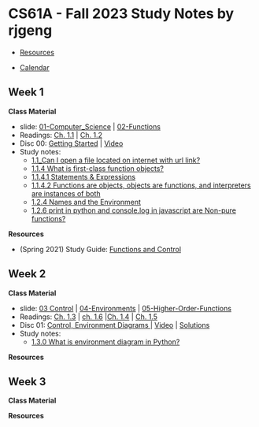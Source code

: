 # CS61A - Fall 2023 Study Notes by rjgeng

-   [Resources](https://cs61a.org/resources/)

-   [Calendar](../../calendar/Fall-2023_Calendar.md)

## Week 1

**Class Material**
-   slide: [01-Computer_Science](https://ucb-courses.s3.us-west-1.amazonaws.com/CS61A/sp2023/slides/01_1pp.pdf) | [02-Functions](https://ucb-courses.s3.us-west-1.amazonaws.com/CS61A/sp2023/slides/02_1pp.pdf)
-   Readings: [Ch. 1.1](http://composingprograms.com/pages/11-getting-started.html) | [Ch. 1.2](http://composingprograms.com/pages/12-elements-of-programming.html)
-   Disc 00: [Getting Started](https://cs61a.org/disc/disc00/) | [Video](https://www.youtube.com/watch?v=-R6QxibCwpk)
-   Study notes: 
    -   [1.1_Can I open a file located on internet with url link?](1.1_Can-I-open-a-file-located-on-internet-with-url-link.md)
    -   [1.1.4 What is first-class function objects?](1.1.4_What-is-first-class-function-objects.md)
    -   [1.1.4.1 Statements & Expressions](1.1.4.1_Statements-n-Expressions.md)
    -   [1.1.4.2 Functions are objects, objects are functions, and interpreters are instances of both](1.1.4.2_function_object_n_Interpreters.md)
    -   [1.2.4 Names and the Environment](1.2.4_Names-and-the-Environment.md)
    -   [1.2.6 print in python and console.log in javascript are Non-pure functions?](1.2.6_print-in-python-and-console.log-in-javascript-are-Non-pure-functions%3F.md)

**Resources**

-   (Spring 2021) Study Guide: [Functions and Control](https://cs61a.org/study-guide/functions-control)

## Week 2

**Class Material**
-   slide: [03 Control](https://ucb-courses.s3.us-west-1.amazonaws.com/CS61A/sp2023/slides/03_1pp.pdf) | [04-Environments](https://ucb-courses.s3.us-west-1.amazonaws.com/CS61A/sp2023/slides/04_1pp.pdf) | [05-Higher-Order-Functions](https://ucb-courses.s3.us-west-1.amazonaws.com/CS61A/sp2023/slides/05_1pp.pdf)
-   Readings: [Ch. 1.3](http://composingprograms.com/pages/13-defining-new-functions.html) | [ch. 1.6](http://composingprograms.com/pages/16-higher-order-functions.html) |[Ch. 1.4](http://composingprograms.com/pages/14-designing-functions.html) | [Ch. 1.5](http://composingprograms.com/pages/15-control.html)
-   Disc 01: [Control, Environment Diagrams ](https://cs61a.org/disc/disc01/) | [Video](https://youtube.com/playlist?list=PLx38hZJ5RLZeq0FTNCoe7E2I75i110I2w) | [Solutions]()
-   Study notes: 
    -   [1.3.0 What is environment diagram in Python?](1.3.0_Environments.md)

**Resources**

## Week 3

**Class Material**

**Resources**

